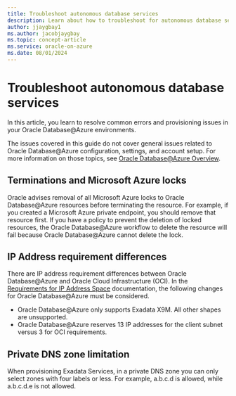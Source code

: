 ```yaml
---
title: Troubleshoot autonomous database services
description: Learn about how to troubleshoot for autonomous database services.
author: jjaygbay1
ms.author: jacobjaygbay
ms.topic: concept-article
ms.service: oracle-on-azure
ms.date: 08/01/2024
---
```


# Troubleshoot autonomous database services

In this article, you learn to resolve common errors and provisioning issues in your Oracle Database@Azure environments.

The issues covered in this guide do not cover general issues related to Oracle Database@Azure configuration, settings, and account setup. For more information on those topics, see [Oracle Database@Azure Overview](https://docs.oracle.com/iaas/Content/multicloud/oaaoverview.htm).

## Terminations and Microsoft Azure locks

Oracle advises removal of all Microsoft Azure locks to Oracle Database@Azure resources before terminating the resource. For example, if you created a Microsoft Azure private endpoint, you should remove that resource first. If you have a policy to prevent the deletion of locked resources, the Oracle Database@Azure workflow to delete the resource will fail because Oracle Database@Azure cannot delete the lock.

## IP Address requirement differences

There are IP address requirement differences between Oracle Database@Azure and Oracle Cloud Infrastructure (OCI). In the [Requirements for IP Address Space](https://docs.oracle.com/iaas/exadatacloud/exacs/ecs-network-setup.html#GUID-D5C577A1-BC11-470F-8A91-77609BBEF1EA) documentation, the following changes for Oracle Database@Azure must be considered.
* Oracle Database@Azure only supports Exadata X9M. All other shapes are unsupported.
* Oracle Database@Azure reserves 13 IP addresses for the client subnet versus 3 for OCI requirements.

## Private DNS zone limitation

When provisioning Exadata Services, in a private DNS zone you can only select zones with four labels or less. For example, a.b.c.d is allowed, while a.b.c.d.e is not allowed.

